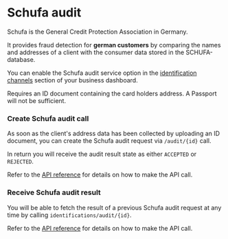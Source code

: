 # Schufa audit

Schufa is the General Credit Protection Association in Germany.

It provides fraud detection for **german customers** by comparing the names and addresses of a client with the consumer data stored in the SCHUFA-database.

You can enable the Schufa audit service option in the [identification channels](channels) section of your business dashboard.

<div class="alert">
    Requires an ID document containing the card holders address. A Passport will not be sufficient.
</div>

### Create Schufa audit call <a name="create-schufa-audit-call"></a>

As soon as the client's address data has been collected by uploading an ID document, you can create the Schufa audit request via `/audit/{id}` call.

In return you will receive the audit result state as either `ACCEPTED` or `REJECTED`.

Refer to the [API reference](api-reference) for details on how to make the API call.

### Receive Schufa audit result <a name="receive-schufa-audit-result"></a>

You will be able to fetch the result of a previous Schufa audit request at any time by calling `identifications/audit/{id}`.

Refer to the [API reference](api-reference) for details on how to make the API call.
